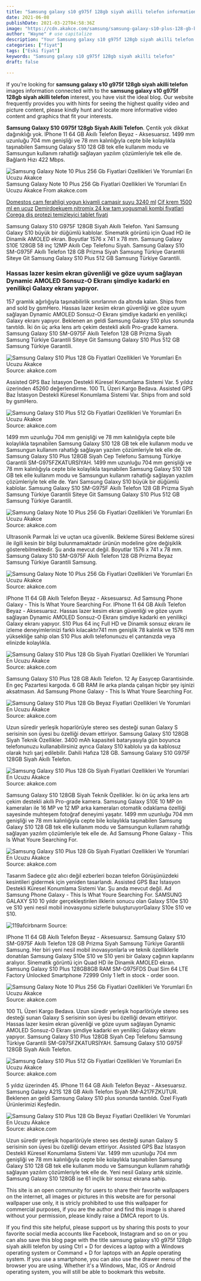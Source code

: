 ```yaml
---
title: "Samsung galaxy s10 g975f 128gb siyah akilli telefon information"
date: 2021-06-08
publishDate: 2021-03-22T04:58:36Z
image: "https://cdn.akakce.com/samsung/samsung-galaxy-s10-plus-128-gb-beyaz-z.jpg"
author: "Wayne" # use capitalize
description: "Your Samsung galaxy s10 g975f 128gb siyah akilli telefon images are available. Samsung galaxy s10 g975f 128gb siyah akilli telefon are a topic that is being searched for and liked by netizens now. You can Get the Samsung galaxy s10 g975f 128gb siyah akilli telefon files here. Download all free vectors."
categories: ["fiyat"]
tags: ["Eski fiyat"]
keywords: "Samsung galaxy s10 g975f 128gb siyah akilli telefon"
draft: false

---
```


If you're looking for **samsung galaxy s10 g975f 128gb siyah akilli telefon** images information connected with to the **samsung galaxy s10 g975f 128gb siyah akilli telefon** interest, you have visit the ideal  blog.  Our website frequently  provides you with  hints  for seeing  the highest  quality video and picture  content, please kindly hunt and locate more informative video content and graphics  that fit your interests.

**Samsung Galaxy S10 G975f 128gb Siyah Akilli Telefon**. Çentik yok dikkat dağınıklığı yok. IPhone 11 64 GB Akıllı Telefon Beyaz - Aksesuarsız. 1499 mm uzunluğu 704 mm genişliği ve 78 mm kalınlığıyla cepte bile kolaylıkla taşınabilen Samsung Galaxy S10 128 GB tek elle kullanım modu ve Samsungun kullanım rahatlığı sağlayan yazılım çözümleriyle tek elle de. Bağlantı Hızı 422 Mbps.

![Samsung Galaxy Note 10 Plus 256 Gb Fiyatlari Ozellikleri Ve Yorumlari En Ucuzu Akakce](https://cdn.akakce.com/samsung/samsung-galaxy-note-10-plus-256-gb-1-z.jpg "Samsung Galaxy Note 10 Plus 256 Gb Fiyatlari Ozellikleri Ve Yorumlari En Ucuzu Akakce")
Samsung Galaxy Note 10 Plus 256 Gb Fiyatlari Ozellikleri Ve Yorumlari En Ucuzu Akakce From akakce.com

[Domestos cam ferahligi yogun kivamli camasir suyu 3240 ml](/domestos-cam-ferahligi-yogun-kivamli-camasir-suyu-3240-ml/)
[Cif krem 1500 ml en ucuz](/cif-krem-1500-ml-en-ucuz/)
[Demirdoekuem nitromix 24 kw tam yogusmali kombi fiyatlari](/demirdoekuem-nitromix-24-kw-tam-yogusmali-kombi-fiyatlari/)
[Corega dis protezi temizleyici tablet fiyati](/corega-dis-protezi-temizleyici-tablet-fiyati/)

Samsung Galaxy S10 G975F 128GB Siyah Akıllı Telefon. Yani Samsung Galaxy S10 büyük bir düğümlü kablolar. Sinematik görüntü için Quad HD ile Dinamik AMOLED ekran. Boyutlar 1576 x 741 x 78 mm. Samsung Galaxy S10E 128GB 58 inç 12MP Akıllı Cep Telefonu Siyah. Samsung Galaxy S10 SM-G975F Akıllı Telefon 128 GB Prizma Siyah Samsung Türkiye Garantili Siteye Git Samsung Galaxy S10 Plus 512 GB Samsung Türkiye Garantili.

### Hassas lazer kesim ekran güvenliği ve göze uyum sağlayan Dynamic AMOLED Sonsuz-O Ekranı şimdiye kadarki en yenilikçi Galaxy ekranı yapıyor.

157 gramlık ağırlığıyla taşınabilirlik sınırlarının da altında kalan. Ships from and sold by gsmHero. Hassas lazer kesim ekran güvenliği ve göze uyum sağlayan Dynamic AMOLED Sonsuz-O Ekranı şimdiye kadarki en yenilikçi Galaxy ekranı yapıyor. Beklenen an geldi Samsung Galaxy S10 plus sonunda tanıtıldı. İki ön üç arka lens artı çekim destekli akıllı Pro-grade kamera. Samsung Galaxy S10 SM-G975F Akıllı Telefon 128 GB Prizma Siyah Samsung Türkiye Garantili Siteye Git Samsung Galaxy S10 Plus 512 GB Samsung Türkiye Garantili.


![Samsung Galaxy S10 Plus 128 Gb Fiyatlari Ozellikleri Ve Yorumlari En Ucuzu Akakce](https://cdn.akakce.com/samsung/samsung-galaxy-s10-plus-128-gb-z.jpg "Samsung Galaxy S10 Plus 128 Gb Fiyatlari Ozellikleri Ve Yorumlari En Ucuzu Akakce")
Source: akakce.com

Assisted GPS Baz İstasyon Destekli Küresel Konumlama Sistemi Var. 5 yıldız üzerinden 45260 değerlendirme. 100 TL Üzeri Kargo Bedava. Assisted GPS Baz İstasyon Destekli Küresel Konumlama Sistemi Var. Ships from and sold by gsmHero.

![Samsung Galaxy S10 Plus 512 Gb Fiyatlari Ozellikleri Ve Yorumlari En Ucuzu Akakce](https://cdn.akakce.com/samsung/samsung-galaxy-s10-plus-512-gb-5-z.jpg "Samsung Galaxy S10 Plus 512 Gb Fiyatlari Ozellikleri Ve Yorumlari En Ucuzu Akakce")
Source: akakce.com

1499 mm uzunluğu 704 mm genişliği ve 78 mm kalınlığıyla cepte bile kolaylıkla taşınabilen Samsung Galaxy S10 128 GB tek elle kullanım modu ve Samsungun kullanım rahatlığı sağlayan yazılım çözümleriyle tek elle de. Samsung Galaxy S10 Plus 128GB Siyah Cep Telefonu Samsung Türkiye Garantili SM-G975FZKATURSİYAH. 1499 mm uzunluğu 704 mm genişliği ve 78 mm kalınlığıyla cepte bile kolaylıkla taşınabilen Samsung Galaxy S10 128 GB tek elle kullanım modu ve Samsungun kullanım rahatlığı sağlayan yazılım çözümleriyle tek elle de. Yani Samsung Galaxy S10 büyük bir düğümlü kablolar. Samsung Galaxy S10 SM-G975F Akıllı Telefon 128 GB Prizma Siyah Samsung Türkiye Garantili Siteye Git Samsung Galaxy S10 Plus 512 GB Samsung Türkiye Garantili.

![Samsung Galaxy Note 10 Plus 256 Gb Fiyatlari Ozellikleri Ve Yorumlari En Ucuzu Akakce](https://cdn.akakce.com/samsung/samsung-galaxy-note-10-plus-256-gb-2-z.jpg "Samsung Galaxy Note 10 Plus 256 Gb Fiyatlari Ozellikleri Ve Yorumlari En Ucuzu Akakce")
Source: akakce.com

Ultrasonik Parmak İzi ve uçtan uca güvenlik. Bekleme Süresi Bekleme süresi ile ilgili kesin bir bilgi bulunmamaktadır ürünün modeline göre değişiklik gösterebilmektedir. Şu anda mevcut değil. Boyutlar 1576 x 741 x 78 mm. Samsung Galaxy S10 SM-G975F Akıllı Telefon 128 GB Prizma Beyaz Samsung Türkiye Garantili Samsung.

![Samsung Galaxy Note 10 Plus 256 Gb Fiyatlari Ozellikleri Ve Yorumlari En Ucuzu Akakce](https://cdn.akakce.com/samsung/samsung-galaxy-note-10-plus-256-gb-z.jpg "Samsung Galaxy Note 10 Plus 256 Gb Fiyatlari Ozellikleri Ve Yorumlari En Ucuzu Akakce")
Source: akakce.com

IPhone 11 64 GB Akıllı Telefon Beyaz - Aksesuarsız. Ad Samsung Phone Galaxy - This Is What Youre Searching For. IPhone 11 64 GB Akıllı Telefon Beyaz - Aksesuarsız. Hassas lazer kesim ekran güvenliği ve göze uyum sağlayan Dynamic AMOLED Sonsuz-O Ekranı şimdiye kadarki en yenilikçi Galaxy ekranı yapıyor. S10 Plus 64 inç Full HD ve Dinamik sonsuz ekranı ile izleme deneyimlerinizi farklı kılacaktır741 mm genişlik 78 kalınlık ve 1576 mm yüksekliğe sahip olan S10 Plus akıllı telefonunuzu el çantanızda veya elinizde kolaylıkla.

![Samsung Galaxy S10 Plus 128 Gb Siyah Fiyatlari Ozellikleri Ve Yorumlari En Ucuzu Akakce](https://cdn.akakce.com/samsung/samsung-galaxy-s10-plus-128-gb-siyah-z.jpg "Samsung Galaxy S10 Plus 128 Gb Siyah Fiyatlari Ozellikleri Ve Yorumlari En Ucuzu Akakce")
Source: akakce.com

Samsung Galaxy S10 Plus 128 GB Akıllı Telefon. 12 Ay Easycep Garantisinde. En geç Pazartesi kargoda. 6 GB RAM ile arka planda çalışan hiçbir şey işinizi aksatmasın. Ad Samsung Phone Galaxy - This Is What Youre Searching For.

![Samsung Galaxy S10 Plus 128 Gb Beyaz Fiyatlari Ozellikleri Ve Yorumlari En Ucuzu Akakce](https://cdn.akakce.com/samsung/samsung-galaxy-s10-plus-128-gb-beyaz-1-z.jpg "Samsung Galaxy S10 Plus 128 Gb Beyaz Fiyatlari Ozellikleri Ve Yorumlari En Ucuzu Akakce")
Source: akakce.com

Uzun süredir yerleşik hoparlörüyle stereo ses desteği sunan Galaxy S serisinin son üyesi bu özelliği devam ettiriyor. Samsung Galaxy S10 128GB Siyah Teknik Özellikler. 3400 mAh kapasiteli bataryasıyla gün boyunca telefonunuzu kullanabilirsiniz ayrıca Galaxy S10 kablolu ya da kablosuz olarak hızlı şarj edilebilir. Dahili Hafıza 128 GB. Samsung Galaxy S10 G975F 128GB Siyah Akıllı Telefon.

![Samsung Galaxy S10 Plus 128 Gb Siyah Fiyatlari Ozellikleri Ve Yorumlari En Ucuzu Akakce](https://cdn.akakce.com/samsung/samsung-galaxy-s10-plus-128-gb-siyah-1-z.jpg "Samsung Galaxy S10 Plus 128 Gb Siyah Fiyatlari Ozellikleri Ve Yorumlari En Ucuzu Akakce")
Source: akakce.com

Samsung Galaxy S10 128GB Siyah Teknik Özellikler. İki ön üç arka lens artı çekim destekli akıllı Pro-grade kamera. Samsung Galaxy S10E 10 MP ön kameraları ile 16 MP ve 12 MP arka kameraları otomatik odaklama özelliği sayesinde muhteşem fotoğraf deneyimi yaşatır. 1499 mm uzunluğu 704 mm genişliği ve 78 mm kalınlığıyla cepte bile kolaylıkla taşınabilen Samsung Galaxy S10 128 GB tek elle kullanım modu ve Samsungun kullanım rahatlığı sağlayan yazılım çözümleriyle tek elle de. Ad Samsung Phone Galaxy - This Is What Youre Searching For.

![Samsung Galaxy S10 Plus 128 Gb Siyah Fiyatlari Ozellikleri Ve Yorumlari En Ucuzu Akakce](https://cdn.akakce.com/samsung/samsung-galaxy-s10-plus-128-gb-siyah-2-z.jpg "Samsung Galaxy S10 Plus 128 Gb Siyah Fiyatlari Ozellikleri Ve Yorumlari En Ucuzu Akakce")
Source: akakce.com

Tasarım Sadece göz alıcı değil ezberleri bozan telefon Görüşünüzdeki kesintileri gidermek için yeniden tasarlandı. Assisted GPS Baz İstasyon Destekli Küresel Konumlama Sistemi Var. Şu anda mevcut değil. Ad Samsung Phone Galaxy - This Is What Youre Searching For. SAMSUNG GALAXY S10 10 yıldır gerçekleştirilen ilklerin sonucu olan Galaxy S10e S10 ve S10 yeni nesil mobil inovasyonu sizlerle buluşturuyorGalaxy S10e S10 ve S10.

![119afcirbnarm](https://iis-akakce.akamaized.net/p.z?%2F%2Fproductimages%2Ehepsiburada%2Enet%2Fs%2F25%2F600%2F10107993096242%2Ejpg "119afcirbnarm")
Source: 

IPhone 11 64 GB Akıllı Telefon Beyaz - Aksesuarsız. Samsung Galaxy S10 SM-G975F Akıllı Telefon 128 GB Prizma Siyah Samsung Türkiye Garantili Samsung. Her biri yeni nesil mobil inovasyonlarla ve teknik özelliklerle donatılan Samsung Galaxy S10e S10 ve S10 yeni bir Galaxy çağının kapılarını aralıyor. Sinematik görüntü için Quad HD ile Dinamik AMOLED ekran. Samsung Galaxy S10 Plus 128GB8GB RAM SM-G975FDS Dual Sim 64 LTE Factory Unlocked Smartphone 72999 Only 1 left in stock - order soon.

![Samsung Galaxy Note 10 Plus 256 Gb Fiyatlari Ozellikleri Ve Yorumlari En Ucuzu Akakce](https://cdn.akakce.com/samsung/samsung-galaxy-note-10-plus-256-gb-1-z.jpg "Samsung Galaxy Note 10 Plus 256 Gb Fiyatlari Ozellikleri Ve Yorumlari En Ucuzu Akakce")
Source: akakce.com

100 TL Üzeri Kargo Bedava. Uzun süredir yerleşik hoparlörüyle stereo ses desteği sunan Galaxy S serisinin son üyesi bu özelliği devam ettiriyor. Hassas lazer kesim ekran güvenliği ve göze uyum sağlayan Dynamic AMOLED Sonsuz-O Ekranı şimdiye kadarki en yenilikçi Galaxy ekranı yapıyor. Samsung Galaxy S10 Plus 128GB Siyah Cep Telefonu Samsung Türkiye Garantili SM-G975FZKATURSİYAH. Samsung Galaxy S10 G975F 128GB Siyah Akıllı Telefon.

![Samsung Galaxy S10 Plus 512 Gb Fiyatlari Ozellikleri Ve Yorumlari En Ucuzu Akakce](https://cdn.akakce.com/samsung/samsung-galaxy-s10-plus-512-gb-z.jpg "Samsung Galaxy S10 Plus 512 Gb Fiyatlari Ozellikleri Ve Yorumlari En Ucuzu Akakce")
Source: akakce.com

5 yıldız üzerinden 45. IPhone 11 64 GB Akıllı Telefon Beyaz - Aksesuarsız. Samsung Galaxy A21S 128 GB Akıllı Telefon Siyah SM-A217FZKUTUR. Beklenen an geldi Samsung Galaxy S10 plus sonunda tanıtıldı. Özel Fiyatlı Ürünlerimizi Keşfedin.

![Samsung Galaxy S10 Plus 128 Gb Beyaz Fiyatlari Ozellikleri Ve Yorumlari En Ucuzu Akakce](https://cdn.akakce.com/samsung/samsung-galaxy-s10-plus-128-gb-beyaz-z.jpg "Samsung Galaxy S10 Plus 128 Gb Beyaz Fiyatlari Ozellikleri Ve Yorumlari En Ucuzu Akakce")
Source: akakce.com

Uzun süredir yerleşik hoparlörüyle stereo ses desteği sunan Galaxy S serisinin son üyesi bu özelliği devam ettiriyor. Assisted GPS Baz İstasyon Destekli Küresel Konumlama Sistemi Var. 1499 mm uzunluğu 704 mm genişliği ve 78 mm kalınlığıyla cepte bile kolaylıkla taşınabilen Samsung Galaxy S10 128 GB tek elle kullanım modu ve Samsungun kullanım rahatlığı sağlayan yazılım çözümleriyle tek elle de. Yeni nesil Galaxy artık sizinle. Samsung Galaxy S10 128GB ise 61 inçlik bir sonsuz ekrana sahip.

This site is an open community for users to share their favorite wallpapers on the internet, all images or pictures in this website are for personal wallpaper use only, it is stricly prohibited to use this wallpaper for commercial purposes, if you are the author and find this image is shared without your permission, please kindly raise a DMCA report to Us.

If you find this site helpful, please support us by sharing this posts to your favorite social media accounts like Facebook, Instagram and so on or you can also save this blog page with the title samsung galaxy s10 g975f 128gb siyah akilli telefon by using Ctrl + D for devices a laptop with a Windows operating system or Command + D for laptops with an Apple operating system. If you use a smartphone, you can also use the drawer menu of the browser you are using. Whether it's a Windows, Mac, iOS or Android operating system, you will still be able to bookmark this website.
